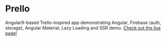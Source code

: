 # Prello

Angular9-based Trello-inspired app demonstrating Angular, Firebase (auth, storage), Angular Material, Lazy Loading and SSR demo.
[Check out the live page!](https://prello-210fe.web.app/)
